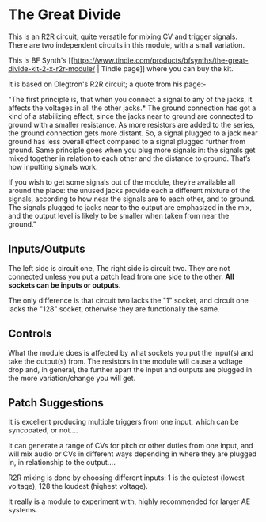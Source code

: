 # The Great Divide

This is an R2R circuit, quite versatile for mixing CV and trigger signals. There are two independent circuits in this module, with a small variation.

This is BF Synth's [[https://www.tindie.com/products/bfsynths/the-great-divide-kit-2-x-r2r-module/ | Tindie page]] where you can buy the kit.

It is based on Olegtron's R2R circuit; a quote from his page:-

"The first principle is, that when you connect a signal to any of the jacks, it affects the voltages in all the other jacks.* The ground connection has got a kind of a stabilizing effect, since the jacks near to ground are connected to ground with a smaller resistance. As more resistors are added to the series, the ground connection gets more distant. So, a signal plugged to a jack near ground has less overall effect compared to a signal plugged further from ground. Same principle goes when you plug more signals in: the signals get mixed together in relation to each other and the distance to ground. That’s how inputting signals work.

 

If you wish to get some signals out of the module, they’re available all around the place: the unused jacks provide each a different mixture of the signals, according to how near the signals are to each other, and to ground. The signals plugged to jacks near to the output are emphasized in the mix, and the output level is likely to be smaller when taken from near the ground."

<!-- ​For more info, https://www.olegtron.com/olegtron-r2r-1 (commented out because of error message "Looks like this domain isn't connected to a website yet" -->

## Inputs/Outputs

The left side is circuit one, The right side is circuit two. They are not connected unless you put a patch lead from one side to the other. **All sockets can be inputs or outputs.**

The only difference is that circuit two lacks the "1" socket, and circuit one lacks the "128" socket, otherwise they are functionally the same.

## Controls

What the module does is affected by what sockets you put the input(s) and take the output(s) from. The resistors in the module will cause a voltage drop and, in general, the further apart the input and outputs are plugged in the more variation/change you will get.

## Patch Suggestions

It is excellent producing multiple triggers from one input, which can be syncopated, or not....

It can generate a range of CVs for pitch or other duties from one input, and will mix audio or CVs in different ways depending in where they are plugged in, in relationship to the output....

R2R mixing is done by choosing different inputs: 1 is the quietest (lowest voltage), 128 the loudest (highest voltage).

It really is a module to experiment with, highly recommended for larger AE systems. 
